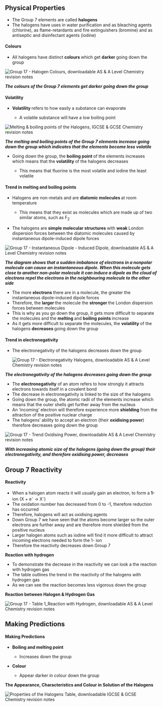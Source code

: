 Physical Properties
-------------------

* The Group 7 elements are called <b>halogens</b>
* The halogens have uses in water purification and as bleaching agents (chlorine), as flame-retardants and fire extinguishers (bromine) and as antiseptic and disinfectant agents (iodine)

#### Colours

* All halogens have distinct <b>colours </b>which get <b>darker </b>going down the group

![Group 17 - Halogen Colours, downloadable AS & A Level Chemistry revision notes](2.3-Group-17-Halogen-Colours.png)

<i><b>The colours of the Group 7 elements get darker going down the group</b></i>

#### Volatility

* <b>Volatility </b>refers to how easily a substance can evaporate

  + A volatile substance will have a low boiling point

![Melting & boiling points of the Halogens, IGCSE & GCSE Chemistry revision notes](Melting-boiling-points-of-the-Halogens.png)

<i><b>The melting and boiling points of the Group 7 elements increase going down the group which indicates that the elements become less volatile</b></i>

* Going down the group, the <b>boiling point </b>of the elements increases which means that the <b>volatility </b>of the halogens decreases

  + This means that fluorine is the most volatile and iodine the least volatile

#### Trend in melting and boiling points

* Halogens are non-metals and are <b>diatomic molecules </b>at room temperature

  + This means that they exist as molecules which are made up of two similar atoms, such as F<sub>2</sub>
* The halogens are <b>simple molecular structures </b>with <b>weak </b>London dispersion forces between the diatomic molecules caused by instantaneous dipole-induced dipole forces

![Group 17 - Instantaneous Dipole - Induced Dipole, downloadable AS & A Level Chemistry revision notes](2.3-Group-17-Instantaneous-Dipole-Induced-Dipole_1.png)

<i><b>The diagram shows that a sudden imbalance of electrons in a nonpolar molecule can cause an instantaneous dipole. When this molecule gets close to another non-polar molecule it can induce a dipole as the cloud of electrons repel the electrons in the neighbouring molecule to the other side</b></i>

* The more <b>electrons </b>there are in a molecule, the greater the instantaneous dipole-induced dipole forces
* Therefore, the <b>larger </b>the molecule the <b>stronger </b>the London dispersion forces between molecules
* This is why as you go down the group, it gets more difficult to separate the molecules and the <b>melting </b>and <b>boiling points </b>increase
* As it gets more difficult to separate the molecules, the <b>volatility </b>of the halogens <b>decreases </b>going down the group

#### Trend in electronegativity

* The electronegativity of the halogens decreases down the group

  ![Group 17 - Electronegativity Halogens, downloadable AS & A Level Chemistry revision notes](2.3-Group-17-Electronegativity-Halogens.png)

<i><b>The electronegativity of the halogens decreases going down the group</b></i>

* The <b>electronegativity</b> of an atom refers to how strongly it attracts electrons towards itself in a covalent bond
* The decrease in electronegativity is linked to the size of the halogens
* Going down the group, the atomic radii of the elements increase which means that the outer shells get further away from the nucleus
* An ‘incoming’ electron will therefore experience more <b>shielding</b> from the attraction of the positive nuclear charge
* The halogens’ ability to accept an electron (their <b>oxidising power</b>) therefore decreases going down the group

![Group 17 - Trend Oxidising Power, downloadable AS & A Level Chemistry revision notes](2.3-Group-17-Trend-Oxidising-Power.png)

<i><b>With increasing atomic size of the halogens (going down the group) their electronegativity, and therefore oxidising power, decreases</b></i>

Group 7 Reactivity
------------------

#### Reactivity

* When a halogen atom reacts it will usually gain an electron, to form a <b>1-</b> ion (X + e<sup>-</sup> → X<sup>-</sup>)
* The oxidation number has decreased from 0 to -1, therefore reduction has occurred
* Therefore, halogens will act as oxidising agents
* Down Group 7 we have seen that the atoms become larger so the outer electrons are further away and are therefore more shielded from the positive nucleus
* Larger halogen atoms such as iodine will find it more difficult to attract incoming electrons needed to form the 1- ion
* Therefore the reactivity decreases down Group 7

<b>Reaction with hydrogen</b>

* To demonstrate the decrease in the reactivity we can look a the reaction with hydrogen gas
* The table outlines the trend in the reactivity of the halogens with hydrogen gas
* As we can see the reaction becomes less vigorous down the group

<b>Reaction between Halogen & Hydrogen Gas</b>

![Group 17 - Table 1_Reaction with Hydrogen, downloadable AS & A Level Chemistry revision notes](2.3-Group-17-Table-1_Reaction-with-Hydrogen.png)

Making Predictions
------------------

#### Making Predictions

* <b>Boiling and melting point</b>

  + Increases down the group
* <b>Colour</b>

  + Appear darker in colour down the group

<b>The Appearance, Characteristics and Colour in Solution of the Halogens</b>

![Properties of the Halogens Table, downloadable IGCSE & GCSE Chemistry revision notes](1.2.6-Properties-of-the-Halogens-Table.png)